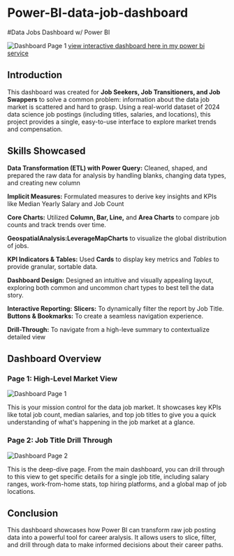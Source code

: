 # Power-BI-data-job-dashboard
#Data Jobs Dashboard w/ Power BI

![Dashboard Page 1](/image/data%20job%20dashboard.PNG)
[view interactive dashboard here in my power bi service](https://app.powerbi.com/links/w9E6_Ajvaq?ctid=9c5e5a75-9a6e-4f05-ae78-a337d9582074&pbi_source=linkShare)

## Introduction

This dashboard was created for **Job Seekers, Job Transitioners, and Job Swappers** to solve a common problem: information about the data job market is scattered and hard to grasp. Using a real-world dataset of 2024 data science job postings (including titles, salaries, and locations), this project provides a single, easy-to-use interface to explore market trends and compensation.

## Skills Showcased

**Data Transformation (ETL) with Power Query:** Cleaned, shaped, and prepared the raw data for analysis by handling blanks, changing data types, and creating new column

**Implicit Measures:** Formulated measures to derive key insights and KPIs like Median Yearly Salary and Job Count

**Core Charts:** Utilized **Column, Bar, Line,** and **Area Charts** to compare job counts and track trends over time.

**GeospatialAnalysis:**Leverage**MapCharts** to visualize the global distribution of jobs.

**KPI Indicators & Tables:** Used **Cards** to display key metrics and *Tables* to provide granular, sortable data.

**Dashboard Design:** Designed an intuitive and visually appealing layout, exploring both common and uncommon chart types to best tell the data story.

**Interactive Reporting:**
**Slicers:** To dynamically filter the report by Job Title.
**Buttons & Bookmarks:** To create a seamless navigation experience.

**Drill-Through:** To navigate from a high-leve summary to contextualize detailed view
## Dashboard Overview

### Page 1: High-Level Market View

![Dashboard Page 1](/image/data%20job%20dashboard.PNG)

This is your mission control for the data job market. It showcases key KPIs like total job count, median salaries, and top job titles to give you a quick understanding of what's happening in the job market at a glance.

### Page 2: Job Title Drill Through

 ![Dashboard Page 2](/image/job%20title%20drill%20through.PNG)

This is the deep-dive page. From the main dashboard, you can drill through to this view to get specific details for a single job title, including salary ranges, work-from-home stats, top hiring platforms, and a global map of job locations.
## Conclusion

This dashboard showcases how Power BI can transform raw job posting data into a powerful tool for career aralysis. It allows users to slice, filter, and drill through data to make informed decisions about their career paths.
